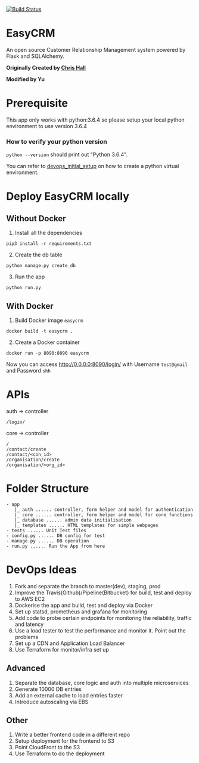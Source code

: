 [![Build Status](https://travis-ci.org/cghall/EasyCRM.svg?branch=master)](https://travis-ci.org/cghall/EasyCRM)
# EasyCRM
An open source Customer Relationship Management system powered by Flask and SQLAlchemy.

**Originally Created by [Chris Hall](www.chrishall.io)**

**Modified by Yu**



# Prerequisite

This app only works with python:3.6.4 so please setup your local python environment to use version 3.6.4

### How to verify your python version

`python --version` should print out "Python 3.6.4".

You can refer to [devops_initial_setup](https://github.com/JiangRenDevOps/DevOpsLectureNotesV5/blob/master/WK1-CDN-DNS/devops-initial-setup.md) on how to create a python virtual environment.

# Deploy EasyCRM locally

## Without Docker

1. Install all the dependencies
```
pip3 install -r requirements.txt
```
2. Create the db table
```
python manage.py create_db
```
3. Run the app
```
python run.py
```

## With Docker

1. Build Docker image `easycrm`
```
docker build -t easycrm .
```
2. Create a Docker container
```
docker run -p 8090:8090 easycrm
```
Now you can access http://0.0.0.0:8090/login/ with Username `test@gmail` and Password `shh`

# APIs
auth -> controller
```
/login/
```

core -> controller
```
/
/contact/create
/contact/<con_id>
/organisation/create
/organisation/<org_id>
```

# Folder Structure

```
- app
   |_ auth ...... controller, form helper and model for authentication
   |_ core ...... controller, form helper and model for core functions
   |_ database ...... admin data initialisation
   |_ templates ...... HTML templates for simple webpages
- tests ...... Unit Test files
- config.py ...... DB config for test
- manage.py ...... DB operation
- run.py ...... Run the App from here
```

# DevOps Ideas

1. Fork and separate the branch to master(dev), staging, prod
2. Improve the Travis(Github)/Pipeline(Bitbucket) for build, test and deploy to AWS EC2
3. Dockerise the app and build, test and deploy via Docker
4. Set up statsd, prometheus and grafana for monitoring
5. Add code to probe certain endpoints for monitoring the reliability, traffic and latency
6. Use a load tester to test the performance and monitor it. Point out the problems
7. Set up a CDN and Application Load Balancer
8. Use Terraform for monitor/infra set up

## Advanced

1. Separate the database, core logic and auth into multiple microservices
2. Generate 10000 DB entries
3. Add an external cache to load entries faster
4. Introduce autoscaling via EBS

## Other

1. Write a better frontend code in a different repo
2. Setup deployment for the frontend to S3
3. Point CloudFront to the S3
4. Use Terraform to do the deployment



